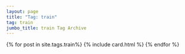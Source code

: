 ```yaml
---
layout: page
title: "Tag: train"
tag: train
jumbo_title: train Tag Archive
---
```

<div class="row">
{% for post in site.tags.train%}
{% include card.html %}
{% endfor %}
</div>